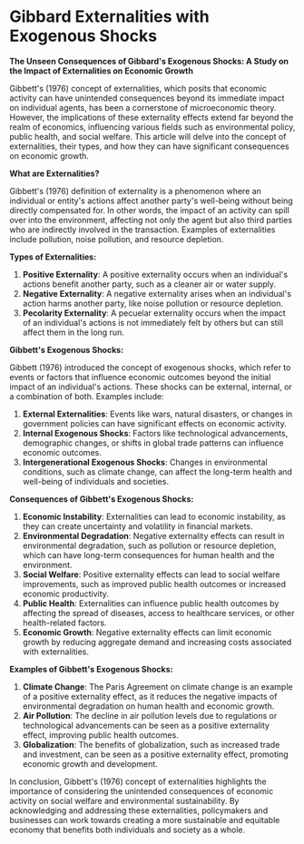 # Gibbard Externalities with Exogenous Shocks

**The Unseen Consequences of Gibbard's Exogenous Shocks: A Study on the Impact of Externalities on Economic Growth**

Gibbett's (1976) concept of externalities, which posits that economic activity can have unintended consequences beyond its immediate impact on individual agents, has been a cornerstone of microeconomic theory. However, the implications of these externality effects extend far beyond the realm of economics, influencing various fields such as environmental policy, public health, and social welfare. This article will delve into the concept of externalities, their types, and how they can have significant consequences on economic growth.

**What are Externalities?**

Gibbett's (1976) definition of externality is a phenomenon where an individual or entity's actions affect another party's well-being without being directly compensated for. In other words, the impact of an activity can spill over into the environment, affecting not only the agent but also third parties who are indirectly involved in the transaction. Examples of externalities include pollution, noise pollution, and resource depletion.

**Types of Externalities:**

1. **Positive Externality**: A positive externality occurs when an individual's actions benefit another party, such as a cleaner air or water supply.
2. **Negative Externality**: A negative externality arises when an individual's action harms another party, like noise pollution or resource depletion.
3. **Pecolarity Externality**: A pecuelar externality occurs when the impact of an individual's actions is not immediately felt by others but can still affect them in the long run.

**Gibbett's Exogenous Shocks:**

Gibbett (1976) introduced the concept of exogenous shocks, which refer to events or factors that influence economic outcomes beyond the initial impact of an individual's actions. These shocks can be external, internal, or a combination of both. Examples include:

1. **External Externalities**: Events like wars, natural disasters, or changes in government policies can have significant effects on economic activity.
2. **Internal Exogenous Shocks**: Factors like technological advancements, demographic changes, or shifts in global trade patterns can influence economic outcomes.
3. **Intergenerational Exogenous Shocks**: Changes in environmental conditions, such as climate change, can affect the long-term health and well-being of individuals and societies.

**Consequences of Gibbett's Exogenous Shocks:**

1. **Economic Instability**: Externalities can lead to economic instability, as they can create uncertainty and volatility in financial markets.
2. **Environmental Degradation**: Negative externality effects can result in environmental degradation, such as pollution or resource depletion, which can have long-term consequences for human health and the environment.
3. **Social Welfare**: Positive externality effects can lead to social welfare improvements, such as improved public health outcomes or increased economic productivity.
4. **Public Health**: Externalities can influence public health outcomes by affecting the spread of diseases, access to healthcare services, or other health-related factors.
5. **Economic Growth**: Negative externality effects can limit economic growth by reducing aggregate demand and increasing costs associated with externalities.

**Examples of Gibbett's Exogenous Shocks:**

1. **Climate Change**: The Paris Agreement on climate change is an example of a positive externality effect, as it reduces the negative impacts of environmental degradation on human health and economic growth.
2. **Air Pollution**: The decline in air pollution levels due to regulations or technological advancements can be seen as a positive externality effect, improving public health outcomes.
3. **Globalization**: The benefits of globalization, such as increased trade and investment, can be seen as a positive externality effect, promoting economic growth and development.

In conclusion, Gibbett's (1976) concept of externalities highlights the importance of considering the unintended consequences of economic activity on social welfare and environmental sustainability. By acknowledging and addressing these externalities, policymakers and businesses can work towards creating a more sustainable and equitable economy that benefits both individuals and society as a whole.
